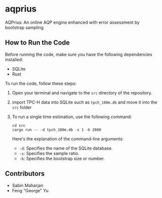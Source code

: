 # aqprius
AQPrius: An online AQP engine enhanced with error assessment by bootstrap sampling

## How to Run the Code

Before running the code, make sure you have the following dependencies installed:

- SQLite
- Rust

To run the code, follow these steps:

1. Open your terminal and navigate to the `src` directory of the repository.
2. import TPC-H data into SQLite such as `tpch_100m.db` and move it into the `src` folder
3. To run a single time estimation, use the following command:

   ```
   cd src
   cargo run -- -d tpch_100m.db -s 1 -b 2000
   ```

   Here's the explanation of the command-line arguments:

   - `-d`: Specifies the name of the SQLite database.
   - `-s`: Specifies the sample ratio.
   - `-b`: Specifies the bootstrap size or number.

## Contributors

- Sabin Maharjan
- Feng "George" Yu


